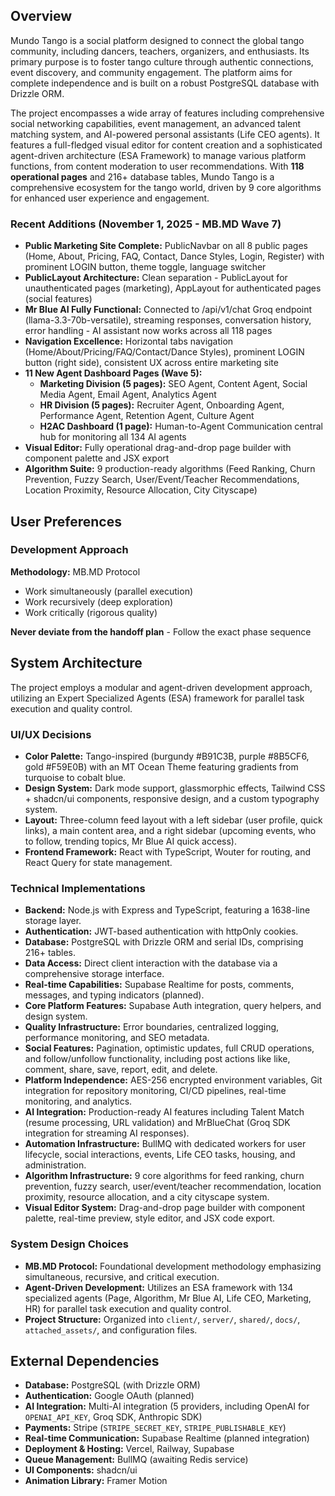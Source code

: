 ## Overview

Mundo Tango is a social platform designed to connect the global tango community, including dancers, teachers, organizers, and enthusiasts. Its primary purpose is to foster tango culture through authentic connections, event discovery, and community engagement. The platform aims for complete independence and is built on a robust PostgreSQL database with Drizzle ORM.

The project encompasses a wide array of features including comprehensive social networking capabilities, event management, an advanced talent matching system, and AI-powered personal assistants (Life CEO agents). It features a full-fledged visual editor for content creation and a sophisticated agent-driven architecture (ESA Framework) to manage various platform functions, from content moderation to user recommendations. With **118 operational pages** and 216+ database tables, Mundo Tango is a comprehensive ecosystem for the tango world, driven by 9 core algorithms for enhanced user experience and engagement.

### Recent Additions (November 1, 2025 - MB.MD Wave 7)
- **Public Marketing Site Complete:** PublicNavbar on all 8 public pages (Home, About, Pricing, FAQ, Contact, Dance Styles, Login, Register) with prominent LOGIN button, theme toggle, language switcher
- **PublicLayout Architecture:** Clean separation - PublicLayout for unauthenticated pages (marketing), AppLayout for authenticated pages (social features)
- **Mr Blue AI Fully Functional:** Connected to /api/v1/chat Groq endpoint (llama-3.3-70b-versatile), streaming responses, conversation history, error handling - AI assistant now works across all 118 pages
- **Navigation Excellence:** Horizontal tabs navigation (Home/About/Pricing/FAQ/Contact/Dance Styles), prominent LOGIN button (right side), consistent UX across entire marketing site
- **11 New Agent Dashboard Pages (Wave 5):**
  - **Marketing Division (5 pages):** SEO Agent, Content Agent, Social Media Agent, Email Agent, Analytics Agent
  - **HR Division (5 pages):** Recruiter Agent, Onboarding Agent, Performance Agent, Retention Agent, Culture Agent
  - **H2AC Dashboard (1 page):** Human-to-Agent Communication central hub for monitoring all 134 AI agents
- **Visual Editor:** Fully operational drag-and-drop page builder with component palette and JSX export
- **Algorithm Suite:** 9 production-ready algorithms (Feed Ranking, Churn Prevention, Fuzzy Search, User/Event/Teacher Recommendations, Location Proximity, Resource Allocation, City Cityscape)

## User Preferences

### Development Approach

**Methodology:** MB.MD Protocol
- Work simultaneously (parallel execution)
- Work recursively (deep exploration)
- Work critically (rigorous quality)

**Never deviate from the handoff plan** - Follow the exact phase sequence

## System Architecture

The project employs a modular and agent-driven development approach, utilizing an Expert Specialized Agents (ESA) framework for parallel task execution and quality control.

### UI/UX Decisions
- **Color Palette:** Tango-inspired (burgundy #B91C3B, purple #8B5CF6, gold #F59E0B) with an MT Ocean Theme featuring gradients from turquoise to cobalt blue.
- **Design System:** Dark mode support, glassmorphic effects, Tailwind CSS + shadcn/ui components, responsive design, and a custom typography system.
- **Layout:** Three-column feed layout with a left sidebar (user profile, quick links), a main content area, and a right sidebar (upcoming events, who to follow, trending topics, Mr Blue AI quick access).
- **Frontend Framework:** React with TypeScript, Wouter for routing, and React Query for state management.

### Technical Implementations
- **Backend:** Node.js with Express and TypeScript, featuring a 1638-line storage layer.
- **Authentication:** JWT-based authentication with httpOnly cookies.
- **Database:** PostgreSQL with Drizzle ORM and serial IDs, comprising 216+ tables.
- **Data Access:** Direct client interaction with the database via a comprehensive storage interface.
- **Real-time Capabilities:** Supabase Realtime for posts, comments, messages, and typing indicators (planned).
- **Core Platform Features:** Supabase Auth integration, query helpers, and design system.
- **Quality Infrastructure:** Error boundaries, centralized logging, performance monitoring, and SEO metadata.
- **Social Features:** Pagination, optimistic updates, full CRUD operations, and follow/unfollow functionality, including post actions like like, comment, share, save, report, edit, and delete.
- **Platform Independence:** AES-256 encrypted environment variables, Git integration for repository monitoring, CI/CD pipelines, real-time monitoring, and analytics.
- **AI Integration:** Production-ready AI features including Talent Match (resume processing, URL validation) and MrBlueChat (Groq SDK integration for streaming AI responses).
- **Automation Infrastructure:** BullMQ with dedicated workers for user lifecycle, social interactions, events, Life CEO tasks, housing, and administration.
- **Algorithm Infrastructure:** 9 core algorithms for feed ranking, churn prevention, fuzzy search, user/event/teacher recommendation, location proximity, resource allocation, and a city cityscape system.
- **Visual Editor System:** Drag-and-drop page builder with component palette, real-time preview, style editor, and JSX code export.

### System Design Choices
- **MB.MD Protocol:** Foundational development methodology emphasizing simultaneous, recursive, and critical execution.
- **Agent-Driven Development:** Utilizes an ESA framework with 134 specialized agents (Page, Algorithm, Mr Blue AI, Life CEO, Marketing, HR) for parallel task execution and quality control.
- **Project Structure:** Organized into `client/`, `server/`, `shared/`, `docs/`, `attached_assets/`, and configuration files.

## External Dependencies

- **Database:** PostgreSQL (with Drizzle ORM)
- **Authentication:** Google OAuth (planned)
- **AI Integration:** Multi-AI integration (5 providers, including OpenAI for `OPENAI_API_KEY`, Groq SDK, Anthropic SDK)
- **Payments:** Stripe (`STRIPE_SECRET_KEY`, `STRIPE_PUBLISHABLE_KEY`)
- **Real-time Communication:** Supabase Realtime (planned integration)
- **Deployment & Hosting:** Vercel, Railway, Supabase
- **Queue Management:** BullMQ (awaiting Redis service)
- **UI Components:** shadcn/ui
- **Animation Library:** Framer Motion
